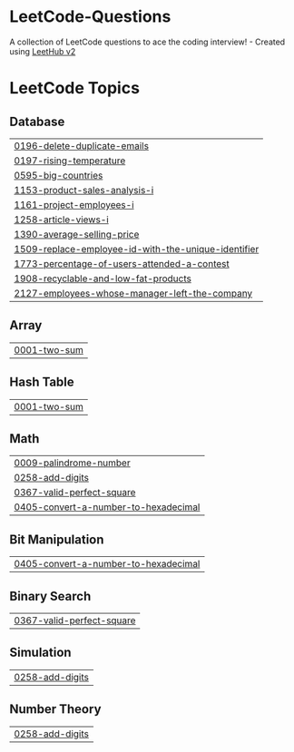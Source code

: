 # LeetCode-Questions
A collection of LeetCode questions to ace the coding interview! - Created using [LeetHub v2](https://github.com/arunbhardwaj/LeetHub-2.0)

<!---LeetCode Topics Start-->
# LeetCode Topics
## Database
|  |
| ------- |
| [0196-delete-duplicate-emails](https://github.com/mahipprasad/LeetCode-MYSQL/tree/master/0196-delete-duplicate-emails) |
| [0197-rising-temperature](https://github.com/mahipprasad/LeetCode-Questions/tree/master/0197-rising-temperature) |
| [0595-big-countries](https://github.com/mahipprasad/LeetCode-Questions/tree/master/0595-big-countries) |
| [1153-product-sales-analysis-i](https://github.com/mahipprasad/LeetCode-Questions/tree/master/1153-product-sales-analysis-i) |
| [1161-project-employees-i](https://github.com/mahipprasad/LeetCode-MYSQL/tree/master/1161-project-employees-i) |
| [1258-article-views-i](https://github.com/mahipprasad/LeetCode-Questions/tree/master/1258-article-views-i) |
| [1390-average-selling-price](https://github.com/mahipprasad/LeetCode-Questions/tree/master/1390-average-selling-price) |
| [1509-replace-employee-id-with-the-unique-identifier](https://github.com/mahipprasad/LeetCode-Questions/tree/master/1509-replace-employee-id-with-the-unique-identifier) |
| [1773-percentage-of-users-attended-a-contest](https://github.com/mahipprasad/LeetCode-MYSQL/tree/master/1773-percentage-of-users-attended-a-contest) |
| [1908-recyclable-and-low-fat-products](https://github.com/mahipprasad/LeetCode-Questions/tree/master/1908-recyclable-and-low-fat-products) |
| [2127-employees-whose-manager-left-the-company](https://github.com/mahipprasad/LeetCode-Questions/tree/master/2127-employees-whose-manager-left-the-company) |
## Array
|  |
| ------- |
| [0001-two-sum](https://github.com/mahipprasad/LeetCode-MYSQL/tree/master/0001-two-sum) |
## Hash Table
|  |
| ------- |
| [0001-two-sum](https://github.com/mahipprasad/LeetCode-MYSQL/tree/master/0001-two-sum) |
## Math
|  |
| ------- |
| [0009-palindrome-number](https://github.com/mahipprasad/LeetCode-MYSQL/tree/master/0009-palindrome-number) |
| [0258-add-digits](https://github.com/mahipprasad/LeetCode--CPP-MYSQL-Questions/tree/master/0258-add-digits) |
| [0367-valid-perfect-square](https://github.com/mahipprasad/LeetCode--CPP-MYSQL-Questions/tree/master/0367-valid-perfect-square) |
| [0405-convert-a-number-to-hexadecimal](https://github.com/mahipprasad/LeetCode--CPP-MYSQL-Questions/tree/master/0405-convert-a-number-to-hexadecimal) |
## Bit Manipulation
|  |
| ------- |
| [0405-convert-a-number-to-hexadecimal](https://github.com/mahipprasad/LeetCode--CPP-MYSQL-Questions/tree/master/0405-convert-a-number-to-hexadecimal) |
## Binary Search
|  |
| ------- |
| [0367-valid-perfect-square](https://github.com/mahipprasad/LeetCode--CPP-MYSQL-Questions/tree/master/0367-valid-perfect-square) |
## Simulation
|  |
| ------- |
| [0258-add-digits](https://github.com/mahipprasad/LeetCode--CPP-MYSQL-Questions/tree/master/0258-add-digits) |
## Number Theory
|  |
| ------- |
| [0258-add-digits](https://github.com/mahipprasad/LeetCode--CPP-MYSQL-Questions/tree/master/0258-add-digits) |
<!---LeetCode Topics End-->